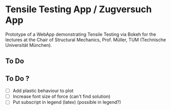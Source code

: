 # Tensile Testing App / Zugversuch App

Prototype of a WebApp demonstrating Tensile Testing via Bokeh for the lectures at the Chair of Structural Mechanics, Prof. Müller, TUM (Technische Universität München).

## To Do


## To Do ?
- [ ] Add plastic behaviour to plot
- [ ] Increase font size of force (can't find solution)
- [ ] Put subscript in legend (latex) (possible in legend?)